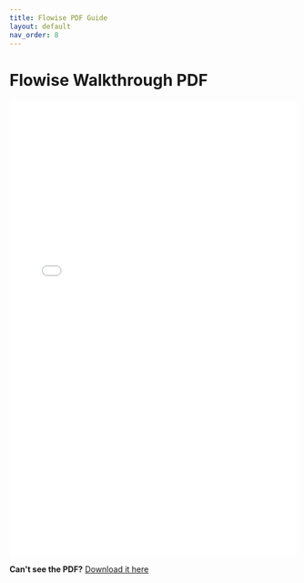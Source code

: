 ```yaml
---
title: Flowise PDF Guide
layout: default
nav_order: 8
---
```


# Flowise Walkthrough PDF

<embed src="assets/Hackathon_Flowise_Walkthrough.pdf" width="100%" height="800px" type="application/pdf">

**Can't see the PDF?** [Download it here](assets/Hackathon_Flowise_Walkthrough.pdf)
